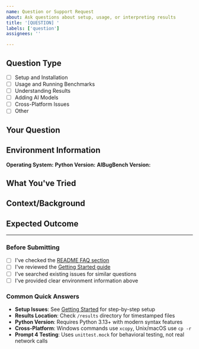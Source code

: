 ```yaml
---
name: Question or Support Request
about: Ask questions about setup, usage, or interpreting results
title: '[QUESTION] '
labels: ['question']
assignees: ''

---
```


## Question Type
<!-- Check the most appropriate category -->
- [ ] Setup and Installation
- [ ] Usage and Running Benchmarks
- [ ] Understanding Results
- [ ] Adding AI Models
- [ ] Cross-Platform Issues
- [ ] Other

## Your Question
<!-- Please describe your question clearly -->

## Environment Information

**Operating System:** <!-- Windows 10/11, macOS version, Linux distribution -->
**Python Version:** <!-- python --version -->
**AIBugBench Version:** <!-- Latest commit hash or version -->

## What You've Tried
<!-- If applicable, list what you've already attempted -->

## Context/Background
<!-- Any additional context that might help answer your question -->

## Expected Outcome
<!-- What result or information are you looking for? -->

---

### Before Submitting

- [ ] I've checked the [README FAQ section](../../README.md#frequently-asked-questions)
- [ ] I've reviewed the [Getting Started guide](../../docs/getting-started.md)
- [ ] I've searched existing issues for similar questions
- [ ] I've provided clear environment information above

### Common Quick Answers

- **Setup Issues**: See [Getting Started](../../docs/getting-started.md) for step-by-step setup
- **Results Location**: Check `/results` directory for timestamped files
- **Python Version**: Requires Python 3.13+ with modern syntax features
- **Cross-Platform**: Windows commands use `xcopy`, Unix/macOS use `cp -r`
- **Prompt 4 Testing**: Uses `unittest.mock` for behavioral testing, not real network calls
